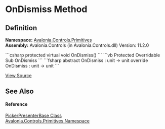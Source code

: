 # OnDismiss Method




## Definition
**Namespace:** <a href="N_Avalonia_Controls_Primitives">Avalonia.Controls.Primitives</a>  
**Assembly:** Avalonia.Controls (in Avalonia.Controls.dll) Version: 11.2.0

<Tabs groupId="api-code-preview">
<TabItem value="csharp" label="C#">
```csharp
protected virtual void OnDismiss()
```
</TabItem>
<TabItem value="vb" label="VB">
```vb
Protected Overridable Sub OnDismiss
```
</TabItem>
<TabItem value="fsharp" label="F#">
```fsharp
abstract OnDismiss : unit -> unit 
override OnDismiss : unit -> unit 
```
</TabItem>
</Tabs>



<a href="https://github.com/AvaloniaUI/Avalonia/tree/master/src/Avalonia.Controls/DateTimePickers/PickerPresenterBase.cs#L18" title="View the source code">View Source</a>



## See Also


#### Reference
<a href="T_Avalonia_Controls_Primitives_PickerPresenterBase">PickerPresenterBase Class</a>  
<a href="N_Avalonia_Controls_Primitives">Avalonia.Controls.Primitives Namespace</a>  
